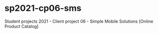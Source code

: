 # sp2021-cp06-sms
Student projects 2021 - Client project 06 - Simple Mobile Solutions [Online Product Catalog]
